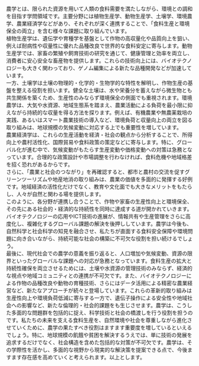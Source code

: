 農学とは、限られた資源を用いて人類の食料需要を満たしながら、環境との調和を目指す学問領域です。主要分野には植物生産学、動物生産学、土壌学、環境農学、農業経済学などがあり、それぞれが深く連携することで、「食料生産と環境保全の両立」を含む様々な課題に取り組んでいます。  
植物生産学は、遺伝学や育種学を基盤として作物の高収量化や品質向上を狙い、例えば耐病性や収量性に優れた品種改良で世界的な食料安定に寄与します。動物生産学では、家畜の繁殖や飼育技術の研究を通じて、健康管理と効率を両立し、消費者に安心安全な畜産物を提供します。これらの技術向上には、バイオテクノロジーも大きく関わっており、ゲノム編集による新たな品種開発などが加速しています。  
一方、土壌学は土壌の物理的・化学的・生物学的な特性を解明し、作物生産の基盤を整える役割を担います。健全な土壌は、水や栄養分を蓄えながら微生物とも共生関係を築くため、生産性のみならず環境保全の側面でも重視されます。環境農学は、大気や水資源、地域生態系を踏まえ、農業活動による負荷を最小限に抑えながら持続的な収量を得る方法を探ります。例えば、有機農業や無農薬栽培の実践、あるいはスマート農業技術の導入など、環境負荷と収量向上の両立を図る取り組みは、地球規模の気候変動に対応する上でも重要性を増しています。  
農業経済学は、これらの生産活動を経済・社会の観点から分析することで、所得向上や農村活性化、国際貿易や食料政策の策定などに寄与します。特に、グローバル化が進む中で、気候変動がもたらす生産変動や価格変動への対策は急務となっています。合理的な政策設計や市場調整を行わなければ、食料危機や地域格差を招く恐れがあるからです。  
さらに、「農業と社会のつながり」を再確認すると、都市と農村の交流を促すグリーンツーリズムや地産地消の取り組みは、農業の価値を多面的に発揮する好例です。地域経済の活性化だけでなく、教育や文化面でも大きなメリットをもたらし、人々が自然と関わる場を提供します。  
このように、各分野が連携し合うことで、作物や家畜の生産性向上と環境保全、その先にある社会的・経済的な持続性を同時に達成する道が開かれていきます。バイオテクノロジーの応用やICT技術の進展が、情報共有や生産管理をさらに高度化し、複雑化するグローバル課題の解決を後押ししています。農学は今後も、自然科学と社会科学の知見を融合させ、私たちが直面する食料安全保障や環境問題に向き合いながら、持続可能な社会の構築に不可欠な役割を担い続けるでしょう。  
最後に、現代社会での農学の意義を振り返ると、人口増加や気候変動、資源の限界といったグローバルな課題への対応が急務となっています。食料生産の拡大と持続性確保を両立させるためには、土壌や水資源の管理技術のみならず、経済的な視点や地域コミュニティとの連携が不可欠です。また、バイオテクノロジーによる作物の品種改良や動物の育種技術、さらにはデータ活用による精密な農業経営など、新たなアプローチが続々と登場しています。これらの革新的取り組みは生産性向上や環境負荷低減に寄与する一方で、遺伝子操作による安全性や地域社会への影響など、新たな倫理的・社会的課題をも生じさせます。農学は、こうした多面的な問題群を包括的に捉え、科学技術と社会の橋渡しを行う役割を担うのです。私たちの未来を支える食料生産を、自然環境や社会を尊重しながら進化させていくために、農学の果たすべき役割はますます重要度を増しているといえるでしょう。特に、地球規模の飢餓や貧困を解決するうえでは、単に技術の発展を追求するだけでなく、社会構造を含めた包括的な対策が不可欠です。農学は、その学際性を活かし、多面的な視野から現実的な解決策を提案できる点で、今後ますます存在感を高めていくと考えられます。以上とします。